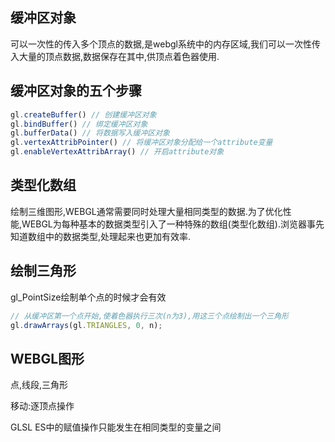 缓冲区对象
---
可以一次性的传入多个顶点的数据,是webgl系统中的内存区域,我们可以一次性传入大量的顶点数据,数据保存在其中,供顶点着色器使用.

缓冲区对象的五个步骤
---
```javascript
gl.createBuffer() // 创建缓冲区对象
gl.bindBuffer() // 绑定缓冲区对象
gl.bufferData() // 将数据写入缓冲区对象
gl.vertexAttribPointer() // 将缓冲区对象分配给一个attribute变量
gl.enableVertexAttribArray() // 开启attribute对象
```

类型化数组
---
绘制三维图形,WEBGL通常需要同时处理大量相同类型的数据.为了优化性能,WEBGL为每种基本的数据类型引入了一种特殊的数组(类型化数组).浏览器事先知道数组中的数据类型,处理起来也更加有效率.

绘制三角形
---
gl_PointSize绘制单个点的时候才会有效
```JAVASCRIPT
// 从缓冲区第一个点开始,使着色器执行三次(n为3),用这三个点绘制出一个三角形
gl.drawArrays(gl.TRIANGLES, 0, n);
```

WEBGL图形
---
点,线段,三角形

移动:逐顶点操作

GLSL ES中的赋值操作只能发生在相同类型的变量之间
